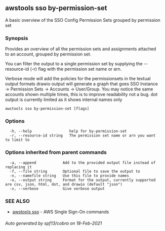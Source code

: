 ## awstools sso by-permission-set

A basic overview of the SSO Config Permission Sets grouped by permission set

### Synopsis

Provides an overview of all the permission sets and assignments attached to an account,
	grouped by permission set.

You can filter the output to a single permission set by supplying the --resource-id (-r) flag with the permission set name or arn.

Verbose mode will add the policies for the permissionsets in the textual output formats drawio output will generate a graph that goes SSO Instance -> Permission Sets -> Accounts -> User/Group. You may notice the same accounts shown multiple times, this is to improve readability not a bug. dot output is currently limited as it shows internal names only
	

```
awstools sso by-permission-set [flags]
```

### Options

```
  -h, --help                 help for by-permission-set
  -r, --resource-id string   The permission set name or arn you want to limit to
```

### Options inherited from parent commands

```
  -a, --append            Add to the provided output file instead of replacing it
  -f, --file string       Optional file to save the output to
  -n, --namefile string   Use this file to provide names
  -o, --output string     Format for the output, currently supported are csv, json, html, dot, and drawio (default "json")
  -v, --verbose           Give verbose output
```

### SEE ALSO

* [awstools sso](awstools_sso.md)	 - AWS Single Sign-On commands

###### Auto generated by spf13/cobra on 18-Feb-2021
